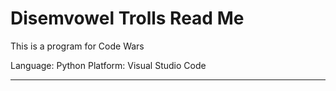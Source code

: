 # Disemvowel Trolls Read Me

This is a program for Code Wars

Language: Python
Platform: Visual Studio Code

--------------------